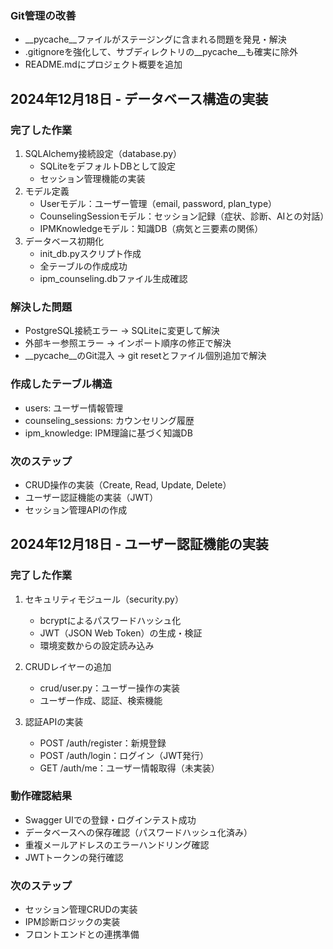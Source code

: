 ### Git管理の改善
- __pycache__ファイルがステージングに含まれる問題を発見・解決
- .gitignoreを強化して、サブディレクトリの__pycache__も確実に除外
- README.mdにプロジェクト概要を追加
## 2024年12月18日 - データベース構造の実装

### 完了した作業
1. SQLAlchemy接続設定（database.py）
   - SQLiteをデフォルトDBとして設定
   - セッション管理機能の実装
2. モデル定義
   - Userモデル：ユーザー管理（email, password, plan_type）
   - CounselingSessionモデル：セッション記録（症状、診断、AIとの対話）
   - IPMKnowledgeモデル：知識DB（病気と三要素の関係）
3. データベース初期化
   - init_db.pyスクリプト作成
   - 全テーブルの作成成功
   - ipm_counseling.dbファイル生成確認

### 解決した問題
- PostgreSQL接続エラー → SQLiteに変更して解決
- 外部キー参照エラー → インポート順序の修正で解決
- __pycache__のGit混入 → git resetとファイル個別追加で解決

### 作成したテーブル構造
- users: ユーザー情報管理
- counseling_sessions: カウンセリング履歴
- ipm_knowledge: IPM理論に基づく知識DB

### 次のステップ
- CRUD操作の実装（Create, Read, Update, Delete）
- ユーザー認証機能の実装（JWT）
- セッション管理APIの作成

## 2024年12月18日 - ユーザー認証機能の実装

### 完了した作業
1. セキュリティモジュール（security.py）
   - bcryptによるパスワードハッシュ化
   - JWT（JSON Web Token）の生成・検証
   - 環境変数からの設定読み込み

2. CRUDレイヤーの追加
   - crud/user.py：ユーザー操作の実装
   - ユーザー作成、認証、検索機能

3. 認証APIの実装
   - POST /auth/register：新規登録
   - POST /auth/login：ログイン（JWT発行）
   - GET /auth/me：ユーザー情報取得（未実装）

### 動作確認結果
- Swagger UIでの登録・ログインテスト成功
- データベースへの保存確認（パスワードハッシュ化済み）
- 重複メールアドレスのエラーハンドリング確認
- JWTトークンの発行確認

### 次のステップ
- セッション管理CRUDの実装
- IPM診断ロジックの実装
- フロントエンドとの連携準備